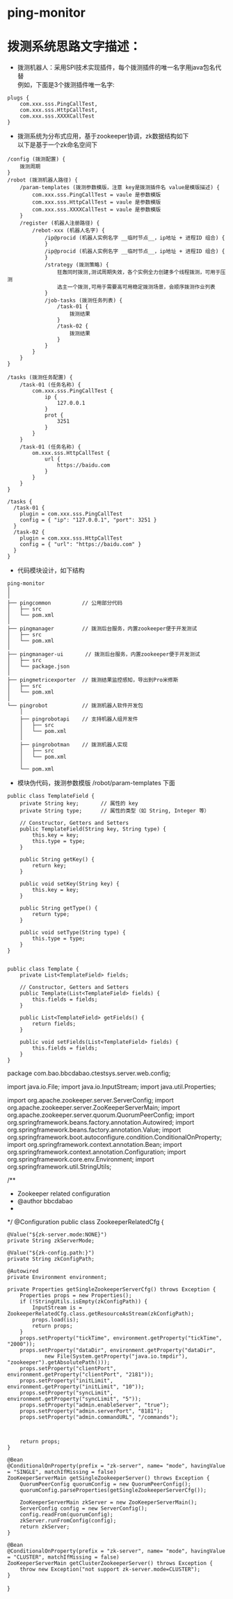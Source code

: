 # ping-monitor

# 拨测系统思路文字描述：

- 拨测机器人：采用SPI技术实现插件，每个拨测插件的唯一名字用java包名代替  
例如，下面是3个拨测插件唯一名字:  
```
plugs {
	com.xxx.sss.PingCallTest,
	com.xxx.sss.HttpCallTest,
	com.xxx.sss.XXXXCallTest
}
```
- 拨测系统为分布式应用，基于zookeeper协调，zk数据结构如下  
以下是基于一个zk命名空间下
```
/config (拨测配置) {
	拨测周期
}
/robot (拨测机器人路径) {
	/param-templates (拨测参数模版，注意 key是拨测插件名 value是模版描述) {
		com.xxx.sss.PingCallTest = vaule 是参数模版
		com.xxx.sss.HttpCallTest = vaule 是参数模版
		com.xxx.sss.XXXXCallTest = vaule 是参数模版
	}
	/register (机器人注册路径) {
		/rebot-xxx (机器人名字) {
			/ip@procid (机器人实例名字 __临时节点__，ip地址 + 进程ID 组合) {
			}
			/ip@procid (机器人实例名字 __临时节点__，ip地址 + 进程ID 组合) {
			}
			/strategy (拨测策略) {
				狂轰同时拨测,测试周期失效，各个实例全力创建多个线程拨测，可用于压测
				选主一个拨测,可用于需要高可用稳定拨测场景，会顺序拨测作业列表
			}
			/job-tasks (拨测任务列表) {
				/task-01 {
					拨测结果
				}
				/task-02 {
					拨测结果
				}
			}
		}
	}
}

/tasks (拨测任务配置) {
	/task-01 (任务名称) {
		com.xxx.sss.PingCallTest {
			ip {
				127.0.0.1
			}
			prot {
				3251
			}
		}
	}
	/task-01 (任务名称) {
		om.xxx.sss.HttpCallTest {
			url {
				https://baidu.com
			}
		}
	}
}

/tasks {
  /task-01 {
    plugin = com.xxx.sss.PingCallTest
    config = { "ip": "127.0.0.1", "port": 3251 }
  }
  /task-02 {
    plugin = com.xxx.sss.HttpCallTest
    config = { "url": "https://baidu.com" }
  }
}

```

- 代码模块设计，如下结构  
```
ping-monitor
│ 
│    
├── pingcommon          // 公用部分代码
│   ├── src
│   └── pom.xml
│ 
├── pingmanager         // 拨测后台服务，内置zookeeper便于开发测试
│   ├── src
│   └── pom.xml
│ 
├── pingmanager-ui       // 拨测后台服务，内置zookeeper便于开发测试
│   ├── src
│   └── package.json
│ 
├── pingmetricexporter  // 拨测结果监控感知，导出到Pro米修斯
│   ├── src
│   └── pom.xml
│
└── pingrobot           // 拨测机器人软件开发包
    │ 
    ├── pingrobotapi    // 支持机器人组开发件
    │   ├── src 
    │   └── pom.xml
    │ 
    ├── pingrobotman    // 拨测机器人实现
    │   ├── src 
    │   └── pom.xml
    │ 
    └── pom.xml
```

- 模块伪代码，拨测参数模版 /robot/param-templates 下面  
```
public class TemplateField {
    private String key;       // 属性的 key
    private String type;      // 属性的类型（如 String, Integer 等）

    // Constructor, Getters and Setters
    public TemplateField(String key, String type) {
        this.key = key;
        this.type = type;
    }

    public String getKey() {
        return key;
    }

    public void setKey(String key) {
        this.key = key;
    }

    public String getType() {
        return type;
    }

    public void setType(String type) {
        this.type = type;
    }
}


public class Template {
    private List<TemplateField> fields;

    // Constructor, Getters and Setters
    public Template(List<TemplateField> fields) {
        this.fields = fields;
    }

    public List<TemplateField> getFields() {
        return fields;
    }

    public void setFields(List<TemplateField> fields) {
        this.fields = fields;
    }
}
```
package com.bao.bbcdabao.ctestsys.server.web.config;

import java.io.File;
import java.io.InputStream;
import java.util.Properties;

import org.apache.zookeeper.server.ServerConfig;
import org.apache.zookeeper.server.ZooKeeperServerMain;
import org.apache.zookeeper.server.quorum.QuorumPeerConfig;
import org.springframework.beans.factory.annotation.Autowired;
import org.springframework.beans.factory.annotation.Value;
import org.springframework.boot.autoconfigure.condition.ConditionalOnProperty;
import org.springframework.context.annotation.Bean;
import org.springframework.context.annotation.Configuration;
import org.springframework.core.env.Environment;
import org.springframework.util.StringUtils;

/**
 * Zookeeper related configuration
 * @author bbcdabao
 *
 */
@Configuration
public class ZookeeperRelatedCfg {

	@Value("${zk-server.mode:NONE}")
	private String zkServerMode;

	@Value("${zk-config.path:}")
	private String zkConfigPath;

    @Autowired
    private Environment environment;

	private Properties getSingleZookeeperServerCfg() throws Exception {
		Properties props = new Properties();
		if (!StringUtils.isEmpty(zkConfigPath)) {
			InputStream is = ZookeeperRelatedCfg.class.getResourceAsStream(zkConfigPath);
			props.load(is);
			return props;
		}
		props.setProperty("tickTime", environment.getProperty("tickTime", "2000"));
		props.setProperty("dataDir", environment.getProperty("dataDir", 
				new File(System.getProperty("java.io.tmpdir"), "zookeeper").getAbsolutePath()));
		props.setProperty("clientPort", environment.getProperty("clientPort", "2181"));
		props.setProperty("initLimit", environment.getProperty("initLimit", "10"));
		props.setProperty("syncLimit", environment.getProperty("syncLimit", "5"));
		props.setProperty("admin.enableServer", "true");
		props.setProperty("admin.serverPort", "8181");
		props.setProperty("admin.commandURL", "/commands");
		
		
		
		return props;
	}

    @Bean
    @ConditionalOnProperty(prefix = "zk-server", name= "mode", havingValue = "SINGLE", matchIfMissing = false)
    ZooKeeperServerMain getSingleZookeeperServer() throws Exception {
        QuorumPeerConfig quorumConfig = new QuorumPeerConfig();
        quorumConfig.parseProperties(getSingleZookeeperServerCfg());
 
        ZooKeeperServerMain zkServer = new ZooKeeperServerMain();
        ServerConfig config = new ServerConfig();
        config.readFrom(quorumConfig);
        zkServer.runFromConfig(config);
    	return zkServer;
    }

    @Bean
    @ConditionalOnProperty(prefix = "zk-server", name= "mode", havingValue = "CLUSTER", matchIfMissing = false)
    ZooKeeperServerMain getClusterZookeeperServer() throws Exception {
    	throw new Exception("not support zk-server.mode=CLUSTER");
    }
}
